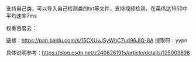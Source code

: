 支持自己类，可以导入自己检测类的txt等文件，支持视频检测，在英伟达1650中平均速率7ms

权重百度云： 

链接：https://pan.baidu.com/s/15CXUvJSyWhC7ud96JIQ-8A 
提取码：yypn

具体说明参考：https://blog.csdn.net/z240626191s/article/details/125003898
